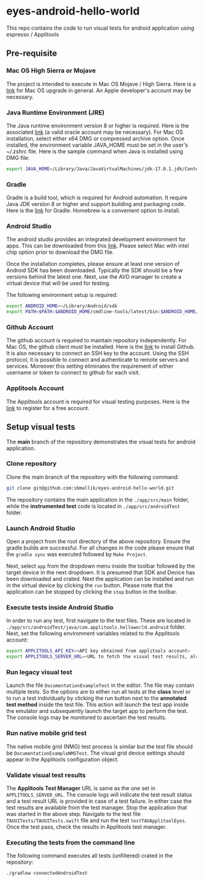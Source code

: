 
# eyes-android-hello-world

This repo contains the code to run visual tests for android application using espresso / Applitools

## Pre-requisite

### Mac OS High Sierra or Mojave
The project is intended to execute in Mac OS Mojave / High Sierra. Here is a [link](https://support.apple.com/en-us/HT201541#:~:text=From%20the%20Apple%20menu%20%EF%A3%BF,Then%20click%20Software%20Update.) for Mac OS upgrade in general. An Apple developer's account may be necessary.
### Java Runtime Environment (JRE)
The Java runtime environment version 8 or higher is required. Here is the associated [link](https://www.oracle.com/java/technologies/downloads/) (a valid oracle account may be necessary). For Mac OS installation, select either x64 DMG or compressed archive option. Once installed, the environment variable JAVA_HOME must be set in the user's ~/.zshrc file. Here is the sample command when Java is installed using DMG file:
```bash
export JAVA_HOME=/Library/Java/JavaVirtualMachines/jdk-17.0.1.jdk/Contents/Home/
```
### Gradle
Gradle is a build tool, which is required for Android automation. It require Java JDK version 8 or higher and support building and packaging code. Here is the [link](https://gradle.org/install) for Gradle. Homebrew is a convenient option to install.
### Android Studio
The android studio provides an integrated development environment for apps. This can be downloaded from this [link](https://developer.android.com/studio). Please select Mac with intel chip option prior to download the DMG file.

Once the installation completes, please ensure at least one version of Android SDK has been downloaded. Typically the SDK should be a few versions behind the latest one. Next, use the AVD manager to create a virtual device that will be used for testing.

The following environment setup is required:
```bash
export ANDROID_HOME=~/Library/Android/sdk
export PATH=$PATH:$ANDROID_HOME/cmdline-tools/latest/bin:$ANDROID_HOME/emulator:$ANDROID_HOME/tools:$ANDROID_HOME/platform-tools
```
### Github Account
The github account is required to maintain repository independently. For Mac OS, the github client must be installed. Here is the [link](https://desktop.github.com/) to install Github. It is also necessary to connect an SSH key to the account. Using the SSH protocol, it is possible to connect and authenticate to remote servers and services. Moreover this setting eliminates the requirement of either username or token to connect to github for each visit.
### Applitools Account
The Applitools account is required for visual testing purposes. Here is the [link](https://auth.applitools.com/users/register) to register for a free account.

## Setup visual tests

The **main** branch of the repository demonstrates the visual tests for android application.

### Clone repository
Clone the main branch of the repository with the following command:
```bash
git clone git@github.com:sbmallik/eyes-android-hello-world.git
```
The repository contains the main application in the `./app/src/main` folder, while the **instrumented test** code is located in `./app/src/androidTest` folder.
### Launch Android Studio
Open a project from the root directory of the above repository. Ensure the gradle builds are successful. For all changes in the code please ensure that the `gradle sync` was executed followed by `Make Project`.

Next, select `app` from the dropdown menu inside the toolbar followed by the target device in the next dropdown. It is presumed that SDK and Device has been downloaded and crated. Next the application can be installed and run in the virtual device by clicking the `run` button. Please note that the application can be stopped by clicking the `stop` button in the toolbar.
### Execute tests inside Android Studio
In order to run any test, first navigate to the test files. These are located in `./app/src/androidTest/java/com.applitools.helloworld.android` folder.
Next, set the following environment variables related to the Applitools account:
```bash
export APPLITOOLS_API_KEY=<API key obtained from applitools account>
export APPLITOOLS_SERVER_URL=<URL to fetch the visual test results, also associated with the applitools account>
```

### Run legacy visual test
Launch the file `DocumentationExampleTest` in the editor. The file may contain multiple tests. So the options are to either run all tests at the **class** level or to run a test individually by clicking the run button next to the **annotated test method** inside the test file.
This action will launch the test app inside the emulator and subsequently launch the target app to perform the test.
The console logs may be monitored to ascertain the test results.

### Run native mobile grid test
The native mobile grid (NMG) test process is similar but the test file should be `DocumentationExampleNMGTest`. The visual grid device settings should appear in the Applitools configuration object. 

### Validate visual test results
The **Applitools Test Manager** URL is same as the one set in `APPLITOOLS_SERVER_URL`. The console logs will indicate the test result status and a test result URL is provided in case of a test failure. In either case the test results are available from the test manager.
Stop the application that was started in the above step. Navigate to the test file `TAUUITests/TAUUITests.swift` file and run the test `testTAUApplitoolEyes`. Once the test pass, check the results in Applitools test manager.

### Executing the tests from the command line
The following command executes all tests (unfiltered) crated in the repository:
```bash
./gradlew connectedAndroidTest
```